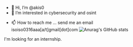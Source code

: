 - 👋 Hi, I’m @akis0
- 👀 I’m interested in cybersecurity and osint
<!---- 🌱 I’m currently learning---> 
<!--- - 💞️ I’m looking to collaborate on ... --->
- 📫 How to reach me ... send me an email isoiso0316aaa[a/t]gmail[dot]com
![Anurag's GitHub stats](https://github-readme-stats.vercel.app/api?username=akis0)

I'm looking for an internship.




<!---
akis0/akis0 is a ✨ special ✨ repository because its `README.md` (this file) appears on your GitHub profile.
You can click the Preview link to take a look at your changes.
--->
